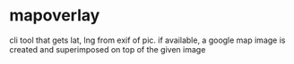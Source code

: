# mapoverlay
cli tool that gets lat, lng from exif of pic. if available, a google map image is created and superimposed on top of the given image
